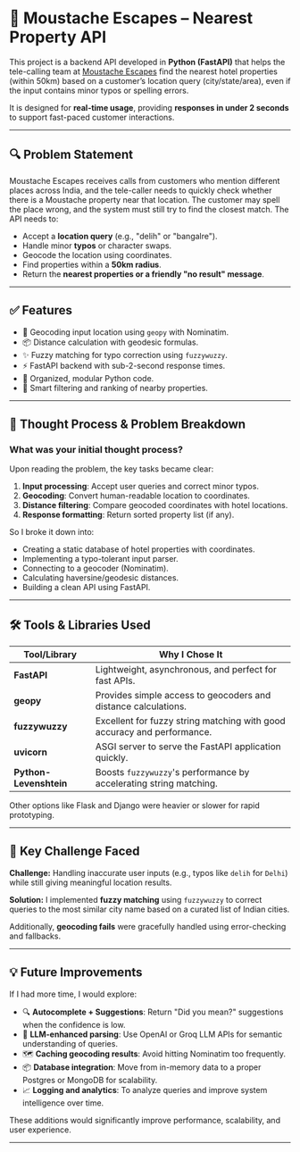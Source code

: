 # 🏨 Moustache Escapes – Nearest Property API

This project is a backend API developed in **Python (FastAPI)** that helps the tele-calling team at [Moustache Escapes](https://www.moustachescapes.com/) find the nearest hotel properties (within 50km) based on a customer’s location query (city/state/area), even if the input contains minor typos or spelling errors.  

It is designed for **real-time usage**, providing **responses in under 2 seconds** to support fast-paced customer interactions.

---

## 🔍 Problem Statement

Moustache Escapes receives calls from customers who mention different places across India, and the tele-caller needs to quickly check whether there is a Moustache property near that location. The customer may spell the place wrong, and the system must still try to find the closest match. The API needs to:

- Accept a **location query** (e.g., "delih" or "bangalre").
- Handle minor **typos** or character swaps.
- Geocode the location using coordinates.
- Find properties within a **50km radius**.
- Return the **nearest properties or a friendly "no result" message**.

---

## ✅ Features

- 📍 Geocoding input location using `geopy` with Nominatim.
- 📦 Distance calculation with geodesic formulas.
- ✨ Fuzzy matching for typo correction using `fuzzywuzzy`.
- ⚡ FastAPI backend with sub-2-second response times.
- 📂 Organized, modular Python code.
- 🧠 Smart filtering and ranking of nearby properties.

---

## 🧠 Thought Process & Problem Breakdown

### What was your initial thought process?

Upon reading the problem, the key tasks became clear:

1. **Input processing**: Accept user queries and correct minor typos.
2. **Geocoding**: Convert human-readable location to coordinates.
3. **Distance filtering**: Compare geocoded coordinates with hotel locations.
4. **Response formatting**: Return sorted property list (if any).

So I broke it down into:

- Creating a static database of hotel properties with coordinates.
- Implementing a typo-tolerant input parser.
- Connecting to a geocoder (Nominatim).
- Calculating haversine/geodesic distances.
- Building a clean API using FastAPI.

---

## 🛠️ Tools & Libraries Used

| Tool/Library | Why I Chose It |
|--------------|----------------|
| **FastAPI** | Lightweight, asynchronous, and perfect for fast APIs. |
| **geopy** | Provides simple access to geocoders and distance calculations. |
| **fuzzywuzzy** | Excellent for fuzzy string matching with good accuracy and performance. |
| **uvicorn** | ASGI server to serve the FastAPI application quickly. |
| **Python-Levenshtein** | Boosts `fuzzywuzzy`'s performance by accelerating string matching. |

Other options like Flask and Django were heavier or slower for rapid prototyping.

---

## 🧩 Key Challenge Faced

**Challenge:** Handling inaccurate user inputs (e.g., typos like `delih` for `Delhi`) while still giving meaningful location results.

**Solution:** I implemented **fuzzy matching** using `fuzzywuzzy` to correct queries to the most similar city name based on a curated list of Indian cities.

Additionally, **geocoding fails** were gracefully handled using error-checking and fallbacks.

---

## 💡 Future Improvements

If I had more time, I would explore:

- 🔍 **Autocomplete + Suggestions**: Return "Did you mean?" suggestions when the confidence is low.
- 🧠 **LLM-enhanced parsing**: Use OpenAI or Groq LLM APIs for semantic understanding of queries.
- 🗺️ **Caching geocoding results**: Avoid hitting Nominatim too frequently.
- 📦 **Database integration**: Move from in-memory data to a proper Postgres or MongoDB for scalability.
- 📈 **Logging and analytics**: To analyze queries and improve system intelligence over time.

These additions would significantly improve performance, scalability, and user experience.

---


